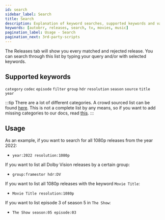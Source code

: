 ```yaml
---
id: search
sidebar_label: Search
title: Search
description: Explanation of keyword searches, supported keywords and values
keywords: [autobrr, releases, search, tv, movies, music]
pagination_label: Usage - Search
pagination_next: 3rd-party-scripts
---
```


The Releases tab will show you every matched and rejected release.
You can search through this list by typing your query and/or with selected keywords.

## Supported keywords

`category`
`codec`
`episode`
`filter`
`group`
`hdr`
`resolution`
`season`
`source`
`title`
`year`

:::tip
There are a lot of different categories. A crowd sourced list can be found [here](/filters/categories).
This is not a complete list by any means, so if you want to add missing categories to our docs, read [this](/filters/categories#how-to-export-categories-from-autobrrdb).
:::

## Usage

As an example, if you want to search for all 1080p releases from the year 2022:

- `year:2022 resolution:1080p`

If you want to list all Dolby Vision releases by a certain group:

- `group:framestor hdr:DV`

If you want to list all 1080p releases with the keyword `Movie Title`:

- `Movie Title resolution:1080p`

If you want to list episode 3 of season 5 in `The Show`:

- `The Show season:05 episode:03`
